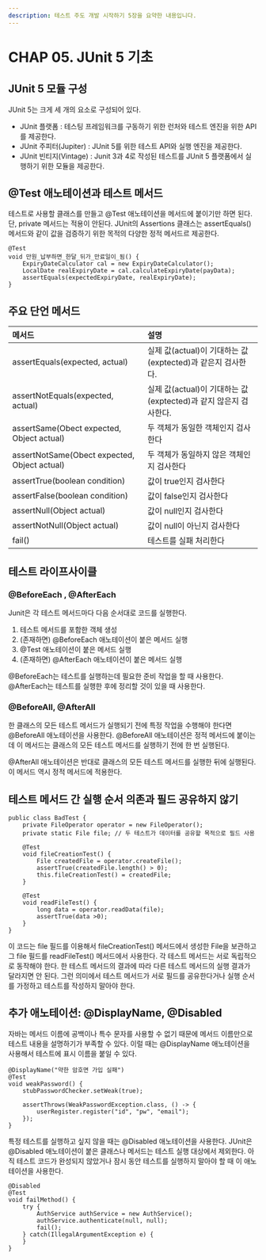 ```yaml
---
description: 테스트 주도 개발 시작하기 5장을 요약한 내용입니다.
---
```


# CHAP 05. JUnit 5 기초

## JUnit 5 모듈 구성

JUnit 5는 크게 세 개의 요소로 구성되어 있다.

* JUnit 플랫폼 : 테스팅 프레임워크를 구동하기 위한 런처와 테스트 엔진을 위한 API를 제공한다.
* JUnit 주피터\(Jupiter\) : JUnit 5를 위한 테스트 API와 실행 엔진을 제공한다.
* JUnit 빈티지\(Vintage\) : Junit 3과 4로 작성된 테스트를 JUnit 5 플랫폼에서 실행하기 위한 모듈을 제공한다.

## @Test 애노테이션과 테스트 메서드

테스트로 사용할 클래스를 만들고 @Test 애노테이션을 메서드에 붙이기만 하면 된다. 단, private 메서드는 적용이 안된다. JUnit의 Assertions 클래스는 assertEquals\(\) 메서드와 같이 값을 검증하기 위한 목적의 다양한 정적 메서드르 제공한다.

```text
@Test
void 만원_납부하면_한달_뒤가_만료일이_됨() {
    ExpiryDateCalculator cal = new ExpiryDateCalculator();
    LocalDate realExpiryDate = cal.calculateExpiryDate(payData);
    assertEquals(expectedExpiryDate, realExpiryDate);
}
```

## 주요 단언 메서드

| 메서드 | 설명 |
| :--- | :--- |
| assertEquals\(expected, actual\) | 실제 값\(actual\)이 기대하는 값\(exptected\)과 같은지 검사한다. |
| assertNotEquals\(expected, actual\) | 실제 값\(actual\)이 기대하는 값\(exptected\)과 같지 않은지 검사한다. |
| assertSame\(Obect expected, Object actual\) | 두 객체가 동일한 객체인지 검사한다 |
| assertNotSame\(Obect expected, Object actual\) | 두 객체가 동일하지 않은 객체인지 검사한다 |
| assertTrue\(boolean condition\) | 값이 true인지 검사한다 |
| assertFalse\(boolean condition\) | 값이 false인지 검사한다 |
| assertNull\(Object actual\) | 값이 null인지 검사한다 |
| assertNotNull\(Object actual\) | 값이 null이 아닌지 검사한다 |
| fail\(\) | 테스트를 실패 처리한다 |

## 테스트 라이프사이클

### @BeforeEach , @AfterEach

Junit은 각 테스트 메서드마다 다음 순서대로 코드를 실행한다.

1. 테스트 메서드를 포함한 객체 생성
2. \(존재하면\) @BeforeEach 애노테이션이 붙은 메서드 실행
3. @Test 애노테이션이 붙은 메서드 실행
4. \(존재하면\) @AfterEach 애노테이션이 붙은 메서드 실행

@BeforeEach는 테스트를 실행하는데 필요한 준비 작업을 할 때 사용한다. @AfterEach는 테스트를 실행한 후에 정리할 것이 있을 때 사용한다.

### @BeforeAll, @AfterAll

한 클래스의 모든 테스트 메서드가 실행되기 전에 특정 작업을 수행해야 한다면 @BeforeAll 애노테이션을 사용한다. @BeforeAll 애노테이션은 정적 메서드에 붙이는데 이 메서드는 클래스의 모든 테스트 메서드를 실행하기 전에 한 번 실행된다.

@AfterAll 애노테이션은 반대로 클래스의 모든 테스트 메서드를 실행한 뒤에 실행된다. 이 메서드 역시 정적 메서드에 적용한다.

## 테스트 메서드 간 실행 순서 의존과 필드 공유하지 않기

```text
public class BadTest {
    private FileOperator operator = new FileOperator();
    private static File file; // 두 테스트가 데이터를 공유할 목적으로 필드 사용
    
    @Test
    void fileCreationTest() {
        File createdFile = operator.createFile();
        assertTrue(createdFile.length() > 0);
        this.fileCreationTest() = createdFile;
    }

    @Test
    void readFileTest() {
        long data = operator.readData(file);
        assertTrue(data >0);
    }
}
```

이 코드는 file 필드를 이용해서 fileCreationTest\(\) 메서드에서 생성한 File을 보관하고 그 file 필드를 readFileTest\(\) 메서드에서 사용한다. 각 테스트 메서드는 서로 독립적으로 동작해야 한다. 한 테스트 메서드의 결과에 따라 다른 테스트 메서드의 실행 결과가 달라지면 안 된다. 그런 의미에서 테스트 메서드가 서로 필드를 공유한다거나 실행 순서를 가정하고 테스트를 작성하지 말아야 한다.

## 추가 애노테이션: @DisplayName, @Disabled

자바는 메서드 이름에 공백이나 특수 문자를 사용할 수 없기 때문에 메서드 이름만으로 테스트 내용을 설명하기가 부족할 수 있다. 이럴 때는 @DisplayName 애노테이션을 사용해서 테스트에 표시 이름을 붙일 수 있다.

```text
@DisplayName("약한 암호면 가입 실패")
@Test
void weakPassword() {
    stubPasswordChecker.setWeak(true);

    assertThrows(WeakPasswordException.class, () -> {
        userRegister.register("id", "pw", "email");
    });
}
```

특정 테스트를 실행하고 싶지 않을 때는 @Disabled 애노테이션을 사용한다. JUnit은 @Disabled 애노테이션이 붙은 클래스나 메서드는 테스트 실행 대상에서 제외한다. 아직 테스트 코드가 완성되지 않았거나 잠시 동안 테스트를 실행하지 말아야 할 때 이 애노테이션을 사용한다.

```text
@Disabled
@Test
void failMethod() {
    try {
        AuthService authService = new AuthService();
        authService.authenticate(null, null);
        fail();
    } catch(IllegalArgumentException e) {
    }
}
```

